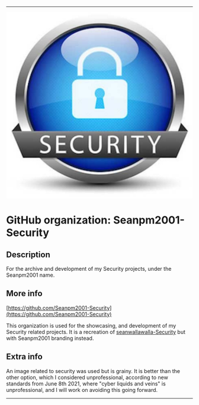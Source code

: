 
***

![SecurityIcon1.jpeg failed to load. The file may be missing or corrupt. Check the file path for errors first.](/AdditionalInfo/1/Seanpm2001-Security/SecurityIcon1.jpeg)

# GitHub organization: Seanpm2001-Security

## Description

For the archive and development of my Security projects, under the Seanpm2001 name.

## More info

[https://github.com/Seanpm2001-Security](https://github.com/Seanpm2001-Security)

This organization is used for the showcasing, and development of my Security related projects. It is a recreation of [seanwallawalla-Security](/AdditionalInfo/1/seanwallawalla-Security/) but with Seanpm2001 branding instead.

## Extra info

An image related to security was used but is grainy. It is better than the other option, which I considered unprofessional, according to new standards from June 8th 2021, where "cyber liquids and veins" is unprofessional, and I will work on avoiding this going forward.

***
